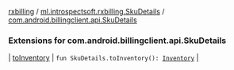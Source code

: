 [rxbilling](../../index.md) / [ml.introspectsoft.rxbilling.SkuDetails](../index.md) / [com.android.billingclient.api.SkuDetails](./index.md)

### Extensions for com.android.billingclient.api.SkuDetails

| [toInventory](to-inventory.md) | `fun SkuDetails.toInventory(): `[`Inventory`](../../ml.introspectsoft.rxbilling/-inventory/index.md) |

